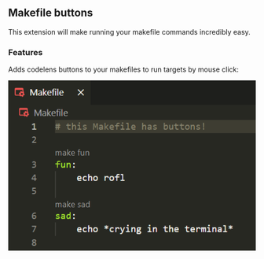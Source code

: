 ## Makefile buttons

This extension will make running your makefile commands incredibly easy.

### Features

Adds codelens buttons to your makefiles to run targets by mouse click:

![feature X](images/main-feature.png "Main feature")
